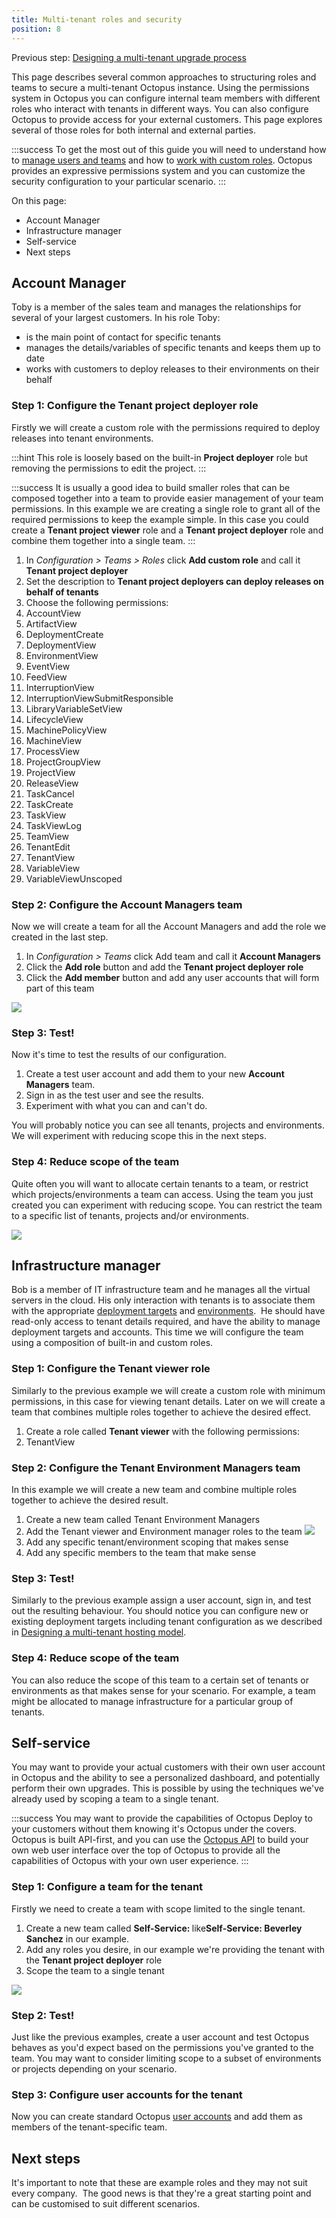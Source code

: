 ```yaml
---
title: Multi-tenant roles and security
position: 8
---
```



Previous step: [Designing a multi-tenant upgrade process](/docs/guides/multi-tenant-deployments/multi-tenant-deployment-guide/designing-a-multi-tenant-upgrade-process.md)


This page describes several common approaches to structuring roles and teams to secure a multi-tenant Octopus instance. Using the permissions system in Octopus you can configure internal team members with different roles who interact with tenants in different ways. You can also configure Octopus to provide access for your external customers. This page explores several of those roles for both internal and external parties.

:::success
To get the most out of this guide you will need to understand how to [manage users and teams](/docs/administration/managing-users-and-teams/index.md) and how to [work with custom roles](/docs/administration/managing-users-and-teams/user-roles.md). Octopus provides an expressive permissions system and you can customize the security configuration to your particular scenario.
:::


On this page:


- Account Manager
- Infrastructure manager
- Self-service
- Next steps

## Account Manager


Toby is a member of the sales team and manages the relationships for several of your largest customers. In his role Toby:

- is the main point of contact for specific tenants
- manages the details/variables of specific tenants and keeps them up to date
- works with customers to deploy releases to their environments on their behalf


### Step 1: Configure the Tenant project deployer role


Firstly we will create a custom role with the permissions required to deploy releases into tenant environments.

:::hint
This role is loosely based on the built-in **Project deployer** role but removing the permissions to edit the project.
:::

:::success
It is usually a good idea to build smaller roles that can be composed together into a team to provide easier management of your team permissions. In this example we are creating a single role to grant all of the required permissions to keep the example simple. In this case you could create a **Tenant project viewer** role and a **Tenant project deployer** role and combine them together into a single team.
:::

1. In *Configuration > Teams > Roles* click **Add custom role** and call it **Tenant project deployer**
2. Set the description to **Tenant project deployers can deploy releases on behalf of tenants**
3. Choose the following permissions:
 1. AccountView
 2. ArtifactView
 3. DeploymentCreate
 4. DeploymentView
 5. EnvironmentView
 6. EventView
 7. FeedView
 8. InterruptionView
 9. InterruptionViewSubmitResponsible
 10. LibraryVariableSetView
 11. LifecycleView
 12. MachinePolicyView
 13. MachineView
 14. ProcessView
 15. ProjectGroupView
 16. ProjectView
 17. ReleaseView
 18. TaskCancel
 19. TaskCreate
 20. TaskView
 21. TaskViewLog
 22. TeamView
 23. TenantEdit
 24. TenantView
 25. VariableView
 26. VariableViewUnscoped


### Step 2: Configure the Account Managers team


Now we will create a team for all the Account Managers and add the role we created in the last step.

1. In *Configuration > Teams* click Add team and call it **Account Managers**
2. Click the **Add role** button and add the **Tenant project deployer role**
3. Click the **Add member** button and add any user accounts that will form part of this team



![](/docs/images/5669453/5865792.png)

### Step 3: Test!


Now it's time to test the results of our configuration.

1. Create a test user account and add them to your new **Account Managers** team.
2. Sign in as the test user and see the results.
3. Experiment with what you can and can't do.



You will probably notice you can see all tenants, projects and environments. We will experiment with reducing scope this in the next steps.

### Step 4: Reduce scope of the team


Quite often you will want to allocate certain tenants to a team, or restrict which projects/environments a team can access. Using the team you just created you can experiment with reducing scope. You can restrict the team to a specific list of tenants, projects and/or environments.


![](/docs/images/5669453/5865793.png)

## Infrastructure manager


Bob is a member of IT infrastructure team and he manages all the virtual servers in the cloud. His only interaction with tenants is to associate them with the appropriate [deployment targets](/docs/deployment-targets/index.md) and [environments](/docs/key-concepts/environments/index.md).  He should have read-only access to tenant details required, and have the ability to manage deployment targets and accounts. This time we will configure the team using a composition of built-in and custom roles.

### Step 1: Configure the Tenant viewer role


Similarly to the previous example we will create a custom role with minimum permissions, in this case for viewing tenant details. Later on we will create a team that combines multiple roles together to achieve the desired effect.

1. Create a role called **Tenant viewer** with the following permissions:
 1. TenantView


### Step 2: Configure the Tenant Environment Managers team


In this example we will create a new team and combine multiple roles together to achieve the desired result.

1. Create a new team called Tenant Environment Managers
2. Add the Tenant viewer and Environment manager roles to the team
![](/docs/images/5669453/5865794.png)
3. Add any specific tenant/environment scoping that makes sense
4. Add any specific members to the team that make sense


### Step 3: Test!


Similarly to the previous example assign a user account, sign in, and test out the resulting behaviour. You should notice you can configure new or existing deployment targets including tenant configuration as we described in [Designing a multi-tenant hosting model](/docs/guides/multi-tenant-deployments/multi-tenant-deployment-guide/designing-a-multi-tenant-hosting-model.md).

### Step 4: Reduce scope of the team


You can also reduce the scope of this team to a certain set of tenants or environments as that makes sense for your scenario. For example, a team might be allocated to manage infrastructure for a particular group of tenants.

## Self-service


You may want to provide your actual customers with their own user account in Octopus and the ability to see a personalized dashboard, and potentially perform their own upgrades. This is possible by using the techniques we've already used by scoping a team to a single tenant.

:::success
You may want to provide the capabilities of Octopus Deploy to your customers without them knowing it's Octopus under the covers. Octopus is built API-first, and you can use the [Octopus API](/docs/api-and-integration/octopus-rest-api.md) to build your own web user interface over the top of Octopus to provide all the capabilities of Octopus with your own user experience.
:::

### Step 1: Configure a team for the tenant


Firstly we need to create a team with scope limited to the single tenant.

1. Create a new team called **Self-Service: <TenantName>** like**Self-Service: Beverley Sanchez** in our example.
2. Add any roles you desire, in our example we're providing the tenant with the **Tenant project deployer** role
3. Scope the team to a single tenant



![](/docs/images/5669453/5865795.png)

### Step 2: Test!


Just like the previous examples, create a user account and test Octopus behaves as you'd expect based on the permissions you've granted to the team. You may want to consider limiting scope to a subset of environments or projects depending on your scenario.

### Step 3: Configure user accounts for the tenant


Now you can create standard Octopus [user accounts](/docs/administration/managing-users-and-teams/index.md) and add them as members of the tenant-specific team.

## Next steps


It's important to note that these are example roles and they may not suit every company.  The good news is that they're a great starting point and can be customised to suit different scenarios.

